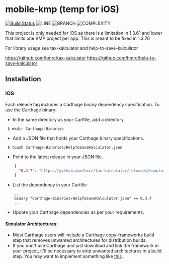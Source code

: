 
# mobile-kmp (temp for iOS)

[![Build Status](https://app.bitrise.io/app/9657a111ddf51a22/status.svg?token=XmWxk2LEfRCCqW168pxxIg&branch=master)](https://app.bitrise.io/app/9657a111ddf51a22)
![LINE](https://img.shields.io/badge/line--coverage-98%25-brightgreen.svg)
![BRANCH](https://img.shields.io/badge/branch--coverage-92%25-brightgreen.svg)
![COMPLEXITY](https://img.shields.io/badge/complexity-1.53-brightgreen.svg)


This project is only needed for iOS as there is a limitation in 1.3.61 and lower that limits one KMP project per app. This is meant to be fixed in 1.3.70

For library usage see tax-kalculator and help-to-save-kalculator

https://github.com/hmrc/tax-kalculator
https://github.com/hmrc/help-to-save-kalculator

## Installation

### iOS

Each release tag includes a Carthage binary dependency specification. To use the Carthage binary:
* In the same directory as your Cartfile, add a directory.
```shell script
 $ mkdir Carthage-Binaries
``` 
* Add a JSON file that holds your Carthage binary specifications.
```shell script
 $ touch Carthage-Binaries/HelpToSaveKalculator.json
```
* Point to the latest release in your JSON file.
```json
    {
      "0.3.7": "https://github.com/hmrc/tax-kalculator/releases/download/0.3.7/HelpToSaveKalculator.framework.zip"
    }
```
* List the dependency in your Cartfile
```shell script
    ...
    binary "Carthage-Binaries/HelpToSaveKalculator.json" == 0.3.7
    ...
```
* Update your Carthage dependencies as per your requirements.

#### Simulator Architectures: 
* Most Carthage users will include a Carthage [copy-frameworks](https://www.raywenderlich.com/416-carthage-tutorial-getting-started) build step that removes unwanted architectures for 
distribution builds.
* If you don't use Carthage and just download and link the framework in your project, it'll be necessary to strip unwanted architectures in a build step.
You may want to implement something like [this](http://ikennd.ac/blog/2015/02/stripping-unwanted-architectures-from-dynamic-libraries-in-xcode/).
